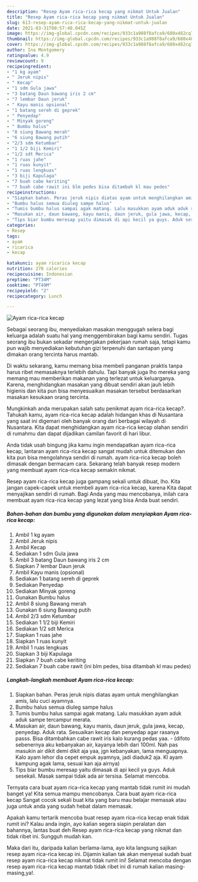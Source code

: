 ```yaml
---
description: "Resep Ayam rica-rica kecap yang nikmat Untuk Jualan"
title: "Resep Ayam rica-rica kecap yang nikmat Untuk Jualan"
slug: 613-resep-ayam-rica-rica-kecap-yang-nikmat-untuk-jualan
date: 2021-03-31T00:57:40.045Z
image: https://img-global.cpcdn.com/recipes/933c1a988f8afca9/680x482cq70/ayam-rica-rica-kecap-foto-resep-utama.jpg
thumbnail: https://img-global.cpcdn.com/recipes/933c1a988f8afca9/680x482cq70/ayam-rica-rica-kecap-foto-resep-utama.jpg
cover: https://img-global.cpcdn.com/recipes/933c1a988f8afca9/680x482cq70/ayam-rica-rica-kecap-foto-resep-utama.jpg
author: Ina Montgomery
ratingvalue: 4.9
reviewcount: 9
recipeingredient:
- "1 kg ayam"
- " Jeruk nipis"
- " Kecap"
- "1 sdm Gula jawa"
- "3 batang Daun bawang iris 2 cm"
- "7 lembar Daun jeruk"
- " Kayu manis opsional"
- "1 batang sereh di geprek"
- " Penyedap"
- " Minyak goreng"
- " Bumbu halus"
- "8 siung Bawang merah"
- "6 siung Bawang putih"
- "2/3 sdm Ketumbar"
- "1 1/2 biji Kemiri"
- "1/2 sdt Merica"
- "1 ruas jahe"
- "1 ruas kunyit"
- "1 ruas lengkuas"
- "3 biji Kapulaga"
- "7 buah cabe keriting"
- "7 buah cabe rawit ini blm pedes bisa ditambah kl mau pedes"
recipeinstructions:
- "Siapkan bahan. Peras jeruk nipis diatas ayam untuk menghilangkan amis, lalu cuci ayamnya."
- "Bumbu halus semua diuleg sampe halus"
- "Tumis bumbu halus sampai agak matang. Lalu masukkan ayam aduk aduk sampe tercampur merata."
- "Masukan air, daun bawang, kayu manis, daun jeruk, gula jawa, kecap, penyedap. Aduk rata. Sesuaikan kecap dan penyedap agar rasanya passs. Bisa ditambahkan cabe rawit iris kalo kurang pedas yaa.  (difoto sebenernya aku kebanyakan air, kayanya lebih dari 100ml. Nah pas masukin air dikit demi dikit aja yaa, jgn kebanyakan, lama menguapnya. Kalo ayam lehor dia cepet empuk ayamnya, jadi diaduk2 aja. Kl ayam kampung agak lama, sesuai kan aja airnya)"
- "Tips biar bumbu meresap yaitu dimasak di api kecil ya guys. Aduk sesekali. Masak sampai tidak ada air tersisa. Selamat mencoba."
categories:
- Resep
tags:
- ayam
- ricarica
- kecap

katakunci: ayam ricarica kecap 
nutrition: 278 calories
recipecuisine: Indonesian
preptime: "PT34M"
cooktime: "PT49M"
recipeyield: "2"
recipecategory: Lunch

---
```



![Ayam rica-rica kecap](https://img-global.cpcdn.com/recipes/933c1a988f8afca9/680x482cq70/ayam-rica-rica-kecap-foto-resep-utama.jpg)

Sebagai seorang ibu, menyediakan masakan menggugah selera bagi keluarga adalah suatu hal yang menggembirakan bagi kamu sendiri. Tugas seorang ibu bukan sekadar mengerjakan pekerjaan rumah saja, tetapi kamu pun wajib menyediakan kebutuhan gizi terpenuhi dan santapan yang dimakan orang tercinta harus mantab.

Di waktu  sekarang, kamu memang bisa membeli panganan praktis tanpa harus ribet memasaknya terlebih dahulu. Tapi banyak juga lho mereka yang memang mau memberikan makanan yang terlezat untuk keluarganya. Karena, menghidangkan masakan yang dibuat sendiri akan jauh lebih higienis dan kita pun bisa menyesuaikan masakan tersebut berdasarkan masakan kesukaan orang tercinta. 



Mungkinkah anda merupakan salah satu penikmat ayam rica-rica kecap?. Tahukah kamu, ayam rica-rica kecap adalah hidangan khas di Nusantara yang saat ini digemari oleh banyak orang dari berbagai wilayah di Nusantara. Kita dapat menghidangkan ayam rica-rica kecap olahan sendiri di rumahmu dan dapat dijadikan camilan favorit di hari libur.

Anda tidak usah bingung jika kamu ingin mendapatkan ayam rica-rica kecap, lantaran ayam rica-rica kecap sangat mudah untuk ditemukan dan kita pun bisa mengolahnya sendiri di rumah. ayam rica-rica kecap boleh dimasak dengan bermacam cara. Sekarang telah banyak resep modern yang membuat ayam rica-rica kecap semakin nikmat.

Resep ayam rica-rica kecap juga gampang sekali untuk dibuat, lho. Kita jangan capek-capek untuk membeli ayam rica-rica kecap, karena Kita dapat menyajikan sendiri di rumah. Bagi Anda yang mau mencobanya, inilah cara membuat ayam rica-rica kecap yang lezat yang bisa Anda buat sendiri.

<!--inarticleads1-->

##### Bahan-bahan dan bumbu yang digunakan dalam menyiapkan Ayam rica-rica kecap:

1. Ambil 1 kg ayam
1. Ambil  Jeruk nipis
1. Ambil  Kecap
1. Sediakan 1 sdm Gula jawa
1. Ambil 3 batang Daun bawang iris 2 cm
1. Siapkan 7 lembar Daun jeruk
1. Ambil  Kayu manis (opsional)
1. Sediakan 1 batang sereh di geprek
1. Sediakan  Penyedap
1. Sediakan  Minyak goreng
1. Gunakan  Bumbu halus
1. Ambil 8 siung Bawang merah
1. Gunakan 6 siung Bawang putih
1. Ambil 2/3 sdm Ketumbar
1. Sediakan 1 1/2 biji Kemiri
1. Sediakan 1/2 sdt Merica
1. Siapkan 1 ruas jahe
1. Siapkan 1 ruas kunyit
1. Ambil 1 ruas lengkuas
1. Siapkan 3 biji Kapulaga
1. Siapkan 7 buah cabe keriting
1. Sediakan 7 buah cabe rawit (ini blm pedes, bisa ditambah kl mau pedes)




<!--inarticleads2-->

##### Langkah-langkah membuat Ayam rica-rica kecap:

1. Siapkan bahan. Peras jeruk nipis diatas ayam untuk menghilangkan amis, lalu cuci ayamnya.
1. Bumbu halus semua diuleg sampe halus
1. Tumis bumbu halus sampai agak matang. Lalu masukkan ayam aduk aduk sampe tercampur merata.
1. Masukan air, daun bawang, kayu manis, daun jeruk, gula jawa, kecap, penyedap. Aduk rata. Sesuaikan kecap dan penyedap agar rasanya passs. Bisa ditambahkan cabe rawit iris kalo kurang pedas yaa. -  (difoto sebenernya aku kebanyakan air, kayanya lebih dari 100ml. Nah pas masukin air dikit demi dikit aja yaa, jgn kebanyakan, lama menguapnya. Kalo ayam lehor dia cepet empuk ayamnya, jadi diaduk2 aja. Kl ayam kampung agak lama, sesuai kan aja airnya)
1. Tips biar bumbu meresap yaitu dimasak di api kecil ya guys. Aduk sesekali. Masak sampai tidak ada air tersisa. Selamat mencoba.




Ternyata cara buat ayam rica-rica kecap yang mantab tidak rumit ini mudah banget ya! Kita semua mampu mencobanya. Cara buat ayam rica-rica kecap Sangat cocok sekali buat kita yang baru mau belajar memasak atau juga untuk anda yang sudah hebat dalam memasak.

Apakah kamu tertarik mencoba buat resep ayam rica-rica kecap enak tidak rumit ini? Kalau anda ingin, ayo kalian segera siapin peralatan dan bahannya, lantas buat deh Resep ayam rica-rica kecap yang nikmat dan tidak ribet ini. Sungguh mudah kan. 

Maka dari itu, daripada kalian berlama-lama, ayo kita langsung sajikan resep ayam rica-rica kecap ini. Dijamin kalian tak akan menyesal sudah buat resep ayam rica-rica kecap nikmat tidak rumit ini! Selamat mencoba dengan resep ayam rica-rica kecap mantab tidak ribet ini di rumah kalian masing-masing,ya!.

